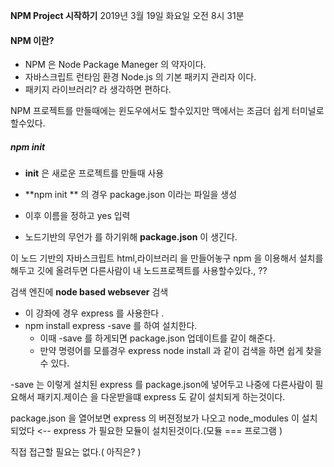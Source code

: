 **NPM Project 시작하기**									 2019년 3월 19일 화요일 오전 8시 31분

#### NPM 이란?

- NPM 은 Node Package Maneger 의 약자이다.
- 자바스크립트 런타임 환경 Node.js 의 기본 패키지 관리자 이다.
- 패키지 라이브러리? 라 생각하면 편하다.

NPM 프로젝트를 만들때에는 윈도우에서도 할수있지만 맥에서는 조금더 쉽게 터미널로 할수있다.

##### npm init 

- **init** 은 새로운 프로젝트를 만들때 사용 
- **npm init ** 의 경우 package.json 이라는 파일을 생성

- 이후 이름을 정하고 yes 입력

- 노드기반의 무언가 를 하기위해  **package.json** 이 생긴다.

이 노드 기반의 자바스크립트 html,라이브러리 을 만들어놓구  npm 을 이용해서 설치를 해두고 깃에 올려두면 다른사람이 내 노드프로젝트를 사용할수있다., ?? 

검색 엔진에 **node based websever** 검색 

- 이 강좌에 경우 express 를 사용한다 .
- npm install express -save 를 하여 설치한다.
  - 이때 -save 를 하게되면 package.json 업데이트를 같이 해준다.
  - 만약 명령어를 모를경우 express node install 과 같이 검색을 하면 쉽게 찾을수 있다.

-save 는 이렇게 설치된 express 를 package.json에 넣어두고 나중에 다른사람이 필요해서 패키지.제이슨 을 다운받을떄 express 도 같이 설치되게 하는것이다.

package.json 을 열어보면 express 의 버젼정보가 나오고 node_modules 이 설치되었다 <-- express 가 필요한 모듈이 설치된것이다.(모듈 === 프로그램 )

직접 접근할 필요는 없다.( 아직은? )



